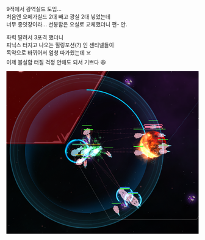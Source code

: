 9적에서 광역실드 도입...  
처음엔 오메가실드 2대 빼고 광실 2대 넣었는데  
너무 종잇장이라... 선봉함은 오실로 교체했더니 편- 안.  

화력 딸려서 3포격 했더니  
피닉스 터지고 나오는 힐링포션(?) 인 센티넬들이  
독약으로 바뀌어서 엄청 따가웠는데 :skull_and_crossbones:   
이제 블실함 터질 걱정 안해도 되서 기쁘다 :laughing:  

![](../assets/20210310_Area_Shield.png)  
